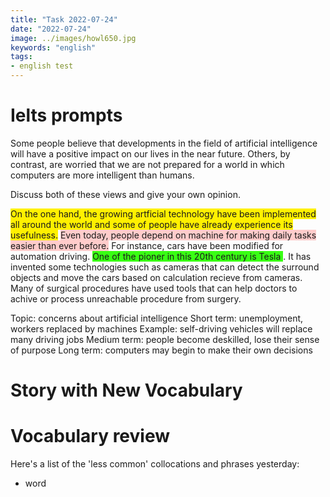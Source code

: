 ```yaml
---
title: "Task 2022-07-24"
date: "2022-07-24"
image: ../images/howl650.jpg
keywords: "english"
tags:
- english test
---
```

# Ielts prompts
Some people believe that developments in the field of artificial intelligence will have a positive impact on our lives in the near future. Others, by contrast, are worried that we are not prepared for a world in which computers are more intelligent than humans.

Discuss both of these views and give your own opinion.

<span style="background-color:#FFF000">On the one hand, the growing artficial technology have been implemented all around the world and some of people have already experience its usefulness.</span>
<span style="background-color:#FFCCCB">Even today, people depend on machine for making daily tasks easier than ever before.</span> For instance, cars have been modified for automation driving. <span style="background-color:#39FF14">One of the pioner in this 20th century is Tesla </span>. It has invented some technologies such as cameras that can detect the surround objects and move the cars based on calculation recieve from cameras. Many of surgical procedures have used tools that can help doctors to achive or process unreachable procedure from surgery.

Topic: concerns about artificial intelligence
Short term: unemployment, workers replaced by machines
Example: self-driving vehicles will replace many driving jobs
Medium term: people become deskilled, lose their sense of purpose
Long term: computers may begin to make their own decisions


# Story with New Vocabulary
# Vocabulary review
Here's a list of the 'less common' collocations and phrases yesterday:
* word

<!-- This mainly focusing on your writing. It helps you to avoid turning page repeteadly and review everytime. Type everything from the notebook then reparaphrase back in the notebook, include language, grammar and vocabulary study!! If you do not use it, you'll lose it. Change dir by type :cd diary for save as :w filename.md the file for speaking tasks -->
